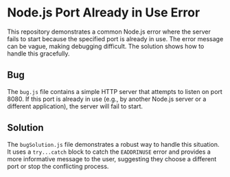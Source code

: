 # Node.js Port Already in Use Error

This repository demonstrates a common Node.js error where the server fails to start because the specified port is already in use.  The error message can be vague, making debugging difficult.  The solution shows how to handle this gracefully.

## Bug

The `bug.js` file contains a simple HTTP server that attempts to listen on port 8080. If this port is already in use (e.g., by another Node.js server or a different application), the server will fail to start.

## Solution

The `bugSolution.js` file demonstrates a robust way to handle this situation. It uses a `try...catch` block to catch the `EADDRINUSE` error and provides a more informative message to the user, suggesting they choose a different port or stop the conflicting process.